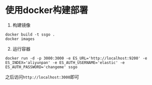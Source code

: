 # 使用docker构建部署

1. 构建镜像

```shell
docker build -t ssgo .
docker images
```

2. 运行容器

```shell
docker run -d -p 3000:3000 -e ES_URL='http://localhost:9200' -e ES_INDEX='aliyunpan' -e ES_AUTH_USERNAME='elastic' -e ES_AUTH_PASSWORD='changeme' ssgo
```

之后访问`http://localhost:3000`即可
